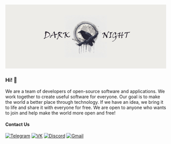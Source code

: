 ![darknight_obl](https://raw.githubusercontent.com/darkmoonight/.github/main/profile/images/darknight_obl.png)

### Hi! 👋

We are a team of developers of open-source software and applications. We work together to create useful software for everyone. Our goal is to make the world a better place through technology. If we have an idea, we bring it to life and share it with everyone for free. We are open to anyone who wants to join and help make the world more open and free!

#### Contact Us

[![Telegram](https://img.shields.io/badge/Telegram-2CA5E0?style=for-the-badge&logo=telegram&logoColor=white)](https://t.me/+bXvLJdzO2pZiZGVi)
[![VK](https://img.shields.io/badge/vk-blue?style=for-the-badge&logo=vk&logoColor=white)](https://vk.com/darkmoonight)
[![Discord](https://img.shields.io/badge/Discord-%237289DA.svg?style=for-the-badge&logo=discord&logoColor=white)](https://discord.gg/JMMa9aHh8f)
[![Gmail](https://img.shields.io/badge/Gmail-D14836?style=for-the-badge&logo=gmail&logoColor=white)](mailto:darkmoonight2022@gmail.com)
